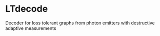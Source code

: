 # LTdecode
Decoder for loss tolerant graphs from photon emitters with destructive adaptive measurements
